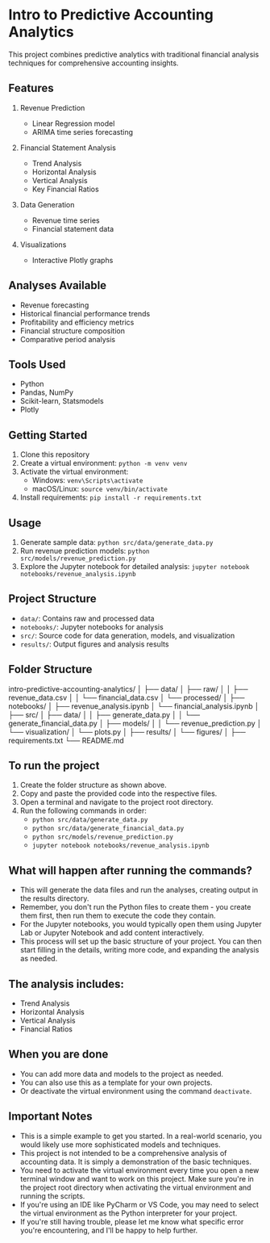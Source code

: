 # Intro to Predictive Accounting Analytics

This project combines predictive analytics with traditional financial analysis techniques for comprehensive accounting insights.

## Features

1. Revenue Prediction
   - Linear Regression model
   - ARIMA time series forecasting

2. Financial Statement Analysis
   - Trend Analysis
   - Horizontal Analysis
   - Vertical Analysis
   - Key Financial Ratios

3. Data Generation
   - Revenue time series
   - Financial statement data

4. Visualizations
   - Interactive Plotly graphs

## Analyses Available

- Revenue forecasting
- Historical financial performance trends
- Profitability and efficiency metrics
- Financial structure composition
- Comparative period analysis

## Tools Used

- Python
- Pandas, NumPy
- Scikit-learn, Statsmodels
- Plotly

## Getting Started

1. Clone this repository
2. Create a virtual environment: `python -m venv venv`
3. Activate the virtual environment:
   - Windows: `venv\Scripts\activate`
   - macOS/Linux: `source venv/bin/activate`
4. Install requirements: `pip install -r requirements.txt`

## Usage

1. Generate sample data: `python src/data/generate_data.py`
2. Run revenue prediction models: `python src/models/revenue_prediction.py`
3. Explore the Jupyter notebook for detailed analysis: `jupyter notebook notebooks/revenue_analysis.ipynb`

## Project Structure

- `data/`: Contains raw and processed data
- `notebooks/`: Jupyter notebooks for analysis
- `src/`: Source code for data generation, models, and visualization
- `results/`: Output figures and analysis results

## Folder Structure
intro-predictive-accounting-analytics/
│
├── data/
│   ├── raw/
│   │   ├── revenue_data.csv
│   │   └── financial_data.csv
│   └── processed/
│
├── notebooks/
│   ├── revenue_analysis.ipynb
│   └── financial_analysis.ipynb
│
├── src/
│   ├── data/
│   │   ├── generate_data.py
│   │   └── generate_financial_data.py
│   ├── models/
│   │   └── revenue_prediction.py
│   └── visualization/
│       └── plots.py
│
├── results/
│   └── figures/
│
├── requirements.txt
└── README.md

##  To run the project
1. Create the folder structure as shown above.
2. Copy and paste the provided code into the respective files.
3. Open a terminal and navigate to the project root directory.
4. Run the following commands in order:
    - `python src/data/generate_data.py`
    - `python src/data/generate_financial_data.py`
    - `python src/models/revenue_prediction.py`
    - `jupyter notebook notebooks/revenue_analysis.ipynb`


## What will happen after running the commands?
- This will generate the data files and run the analyses, creating output in the results directory.
- Remember, you don't run the Python files to create them - you create them first, then run them to execute the code they contain.
- For the Jupyter notebooks, you would typically open them using Jupyter Lab or Jupyter Notebook and add content interactively.
- This process will set up the basic structure of your project. You can then start filling in the details, writing more code, and expanding the analysis as needed.

## The analysis includes:
- Trend Analysis
- Horizontal Analysis
- Vertical Analysis
- Financial Ratios

## When you are done
- You can add more data and models to the project as needed.
- You can also use this as a template for your own projects.
- Or deactivate the virtual environment using the command `deactivate`.

## Important Notes
- This is a simple example to get you started. In a real-world scenario, you would likely use more sophisticated models and techniques.
- This project is not intended to be a comprehensive analysis of accounting data. It is simply a demonstration of the basic techniques.
- You need to activate the virtual environment every time you open a new terminal window and want to work on this project.
Make sure you're in the project root directory when activating the virtual environment and running the scripts.
- If you're using an IDE like PyCharm or VS Code, you may need to select the virtual environment as the Python interpreter for your project.
- If you're still having trouble, please let me know what specific error you're encountering, and I'll be happy to help further.
